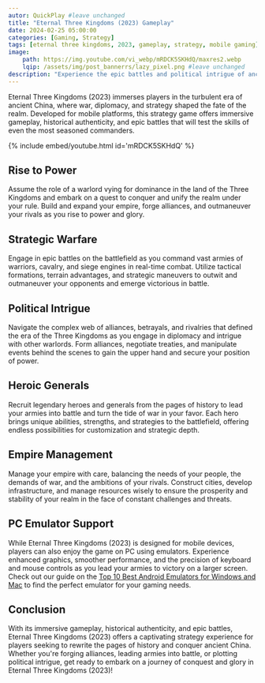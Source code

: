 ```yaml
---
autor: QuickPlay #leave unchanged
title: "Eternal Three Kingdoms (2023) Gameplay"
date: 2024-02-25 05:00:00
categories: [Gaming, Strategy]
tags: [eternal three kingdoms, 2023, gameplay, strategy, mobile gaming]
image: 
    path: https://img.youtube.com/vi_webp/mRDCK5SKHdQ/maxres2.webp 
    lqip: /assets/img/post_bannerrs/lazy_pixel.png #leave unchanged
description: "Experience the epic battles and political intrigue of ancient China in Eternal Three Kingdoms (2023), a strategy game that challenges players to conquer and unify the land under their rule. Discover its immersive gameplay, historical authenticity, and how to lead your armies to victory on both mobile and PC with emulators."
---
```


Eternal Three Kingdoms (2023) immerses players in the turbulent era of ancient China, where war, diplomacy, and strategy shaped the fate of the realm. Developed for mobile platforms, this strategy game offers immersive gameplay, historical authenticity, and epic battles that will test the skills of even the most seasoned commanders.

{% include embed/youtube.html id='mRDCK5SKHdQ' %}

## Rise to Power
Assume the role of a warlord vying for dominance in the land of the Three Kingdoms and embark on a quest to conquer and unify the realm under your rule. Build and expand your empire, forge alliances, and outmaneuver your rivals as you rise to power and glory.

## Strategic Warfare
Engage in epic battles on the battlefield as you command vast armies of warriors, cavalry, and siege engines in real-time combat. Utilize tactical formations, terrain advantages, and strategic maneuvers to outwit and outmaneuver your opponents and emerge victorious in battle.

## Political Intrigue
Navigate the complex web of alliances, betrayals, and rivalries that defined the era of the Three Kingdoms as you engage in diplomacy and intrigue with other warlords. Form alliances, negotiate treaties, and manipulate events behind the scenes to gain the upper hand and secure your position of power.

## Heroic Generals
Recruit legendary heroes and generals from the pages of history to lead your armies into battle and turn the tide of war in your favor. Each hero brings unique abilities, strengths, and strategies to the battlefield, offering endless possibilities for customization and strategic depth.

## Empire Management
Manage your empire with care, balancing the needs of your people, the demands of war, and the ambitions of your rivals. Construct cities, develop infrastructure, and manage resources wisely to ensure the prosperity and stability of your realm in the face of constant challenges and threats.

## PC Emulator Support
While Eternal Three Kingdoms (2023) is designed for mobile devices, players can also enjoy the game on PC using emulators. Experience enhanced graphics, smoother performance, and the precision of keyboard and mouse controls as you lead your armies to victory on a larger screen. Check out our guide on the [Top 10 Best Android Emulators for Windows and Mac](https://quickplaymobile.github.io/posts/Top-10-Best-Android-Emulators-for-Windows-and-Mac/) to find the perfect emulator for your gaming needs.

## Conclusion
With its immersive gameplay, historical authenticity, and epic battles, Eternal Three Kingdoms (2023) offers a captivating strategy experience for players seeking to rewrite the pages of history and conquer ancient China. Whether you're forging alliances, leading armies into battle, or plotting political intrigue, get ready to embark on a journey of conquest and glory in Eternal Three Kingdoms (2023)!

